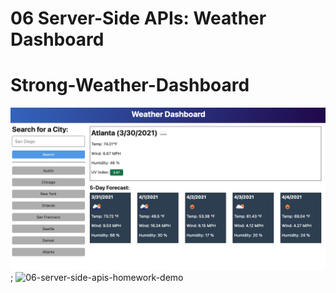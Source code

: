 # 06 Server-Side APIs: Weather Dashboard

# Strong-Weather-Dashboard

![Weather dashboard](/images/06-server-side-apis-homework-demo.png);
![06-server-side-apis-homework-demo](https://user-images.githubusercontent.com/79662753/116769481-b2675780-a9f9-11eb-8927-953275edf759.png)
